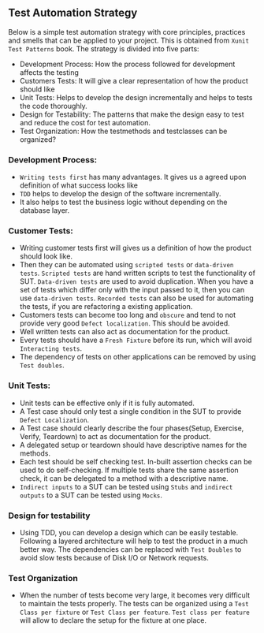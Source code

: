 
## Test Automation Strategy

Below is a simple test automation strategy with core principles, practices and smells that can be applied to your project. This is obtained from `Xunit Test Patterns` book. The strategy is divided into five parts:

* Development Process: How the process followed for development affects the testing
* Customers Tests: It will give a clear representation of how the product should like
* Unit Tests: Helps to develop the design incrementally and helps to tests the code thoroughly.
* Design for Testability: The patterns that make the design easy to test and reduce the cost for test automation.
* Test Organization: How the testmethods and testclasses can be organized?

### Development Process:

* `Writing tests first` has many advantages. It gives us a agreed upon definition of what success looks like
* `TDD` helps to develop the design of the software incrementally.
* It also helps to test the business logic without depending on the database layer.

### Customer Tests:

* Writing customer tests first will gives us a definition of how the product should look like.
* Then they can be automated using `scripted tests` or `data-driven tests`. `Scripted tests` are hand written scripts to test the functionality of SUT. `Data-driven tests` are used to avoid duplication. When you have a set of tests which differ only with the input passed to it, then you can use `data-driven tests`. `Recorded tests` can also be used for automating the tests, if you are refactoring a existing application.
* Customers tests can become too long and `obscure` and tend to not provide very good `Defect localization`. This should be avoided.
* Well written tests can also act as documentation for the product.
* Every tests should have a `Fresh Fixture` before its run, which will avoid `Interacting tests`.
* The dependency of tests on other applications can be removed by using `Test doubles`.

### Unit Tests:

* Unit tests can be effective only if it is fully automated.
* A Test case should only test a single condition in the SUT to provide `Defect Localization`.
* A Test case should clearly describe the four phases(Setup, Exercise, Verify, Teardown) to act as documentation for the product.
* A delegated setup or teardown should have descriptive names for the methods.
* Each test should be self checking test. In-built assertion checks can be used to do self-checking. If multiple tests share the same assertion check, it can be delegated to a method with a descriptive name.
* `Indirect inputs` to a SUT can be tested using `Stubs` and `indirect outputs` to a SUT can be tested using `Mocks`.

### Design for testability

* Using TDD, you can develop a design which can be easily testable. Following a layered architecture will help to test the product in a much better way. The dependencies can be replaced with `Test Doubles` to avoid slow tests because of Disk I/O or Network requests.

### Test Organization

* When the number of tests become very large, it becomes very difficult to maintain the tests properly. The tests can be organized using a `Test Class per fixture` or `Test Class per feature`. `Test class per feature` will allow to declare the setup for the fixture at one place.